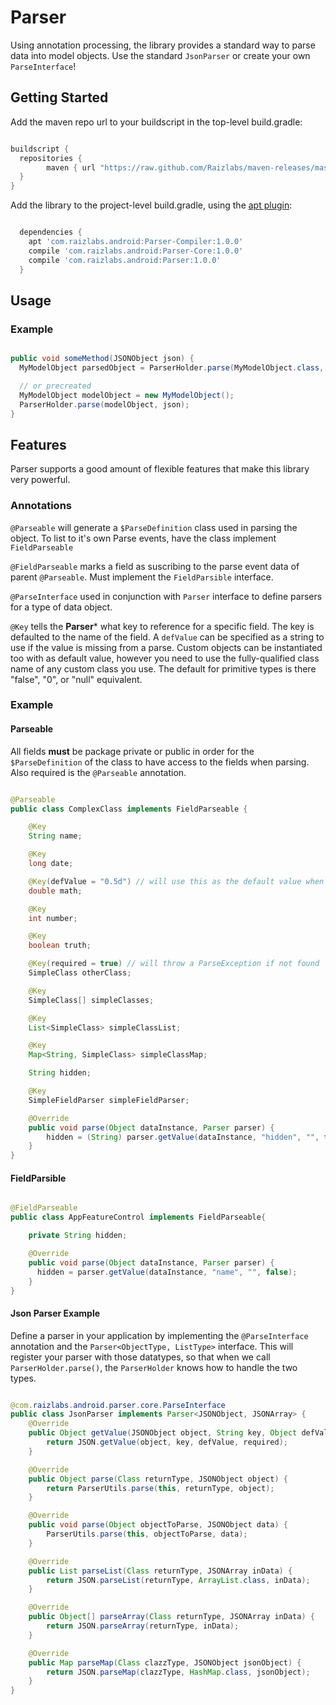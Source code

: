 # Parser

Using annotation processing, the library provides a standard way to parse data into model objects. Use the standard ```JsonParser``` or create your own ```ParseInterface```!

## Getting Started

Add the maven repo url to your buildscript in the top-level build.gradle:

```groovy

buildscript {
  repositories {
        maven { url "https://raw.github.com/Raizlabs/maven-releases/master/releases" }
  }
}

```

Add the library to the project-level build.gradle, using the [apt plugin](https://bitbucket.org/hvisser/android-apt):

```groovy

  dependencies {
    apt 'com.raizlabs.android:Parser-Compiler:1.0.0'
    compile 'com.raizlabs.android:Parser-Core:1.0.0'
    compile 'com.raizlabs.android:Parser:1.0.0'
  }

```

## Usage


### Example

```java

public void someMethod(JSONObject json) {
  MyModelObject parsedObject = ParserHolder.parse(MyModelObject.class, json);

  // or precreated
  MyModelObject modelObject = new MyModelObject();
  ParserHolder.parse(modelObject, json);
}

```

## Features

Parser supports a good amount of flexible features that make this library very powerful.

### Annotations

```@Parseable``` will generate a ```$ParseDefinition``` class used in parsing the object. To list to it's own Parse events,
have the class implement ```FieldParseable```

```@FieldParseable``` marks a field as suscribing to the parse event data of parent ```@Parseable```. Must implement the ```FieldParsible``` interface. 

```@ParseInterface``` used in conjunction with ```Parser``` interface to define parsers for a type of data object.

```@Key``` tells the **Parser*** what key to reference for a specific field. The key is defaulted to the name of the field. A ```defValue``` can be specified as a string to use if the value is missing from a parse. Custom objects can be instantiated too with as default value, however you need to use the fully-qualified class name of any custom class you use. The default for primitive types is there "false", "0", or "null" equivalent.

### Example

#### Parseable

All fields **must** be package private or public in order for the ```$ParseDefinition``` of the class to have access to the fields when parsing. Also required is the ```@Parseable``` annotation.

```java

@Parseable
public class ComplexClass implements FieldParseable {

    @Key
    String name;

    @Key
    long date;

    @Key(defValue = "0.5d") // will use this as the default value when the $ParseDefinition is created
    double math;

    @Key
    int number;

    @Key
    boolean truth;

    @Key(required = true) // will throw a ParseException if not found
    SimpleClass otherClass;

    @Key
    SimpleClass[] simpleClasses;

    @Key
    List<SimpleClass> simpleClassList;

    @Key
    Map<String, SimpleClass> simpleClassMap;

    String hidden;

    @Key
    SimpleFieldParser simpleFieldParser;

    @Override
    public void parse(Object dataInstance, Parser parser) {
        hidden = (String) parser.getValue(dataInstance, "hidden", "", false);
    }
}

```

#### FieldParsible

```java

@FieldParseable
public class AppFeatureControl implements FieldParseable{

    private String hidden;

    @Override
    public void parse(Object dataInstance, Parser parser) {
      hidden = parser.getValue(dataInstance, "name", "", false);      
    }
}

```

#### Json Parser Example

Define a parser in your application by implementing the ```@ParseInterface``` annotation and  the ```Parser<ObjectType, ListType>``` interface. This will register your parser with those datatypes, so that when we call ```ParserHolder.parse()```,
the ```ParserHolder``` knows how to handle the two types.

```java

@com.raizlabs.android.parser.core.ParseInterface
public class JsonParser implements Parser<JSONObject, JSONArray> {
    @Override
    public Object getValue(JSONObject object, String key, Object defValue, boolean required) {
        return JSON.getValue(object, key, defValue, required);
    }

    @Override
    public Object parse(Class returnType, JSONObject object) {
        return ParserUtils.parse(this, returnType, object);
    }

    @Override
    public void parse(Object objectToParse, JSONObject data) {
        ParserUtils.parse(this, objectToParse, data);
    }

    @Override
    public List parseList(Class returnType, JSONArray inData) {
        return JSON.parseList(returnType, ArrayList.class, inData);
    }

    @Override
    public Object[] parseArray(Class returnType, JSONArray inData) {
        return JSON.parseArray(returnType, inData);
    }

    @Override
    public Map parseMap(Class clazzType, JSONObject jsonObject) {
        return JSON.parseMap(clazzType, HashMap.class, jsonObject);
    }
}

```
